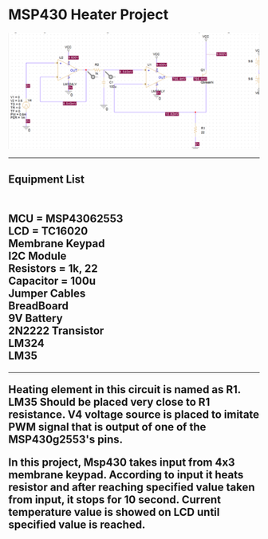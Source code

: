 # MSP430 Heater Project
![My Image](pspice_circuit.png)
<hr>
<h2>Equipment List<h2> <br>
MCU = MSP43062553<br>
LCD = TC16020<br>
Membrane Keypad<br>
I2C Module<br>
Resistors = 1k, 22<br>
Capacitor = 100u<br>
Jumper Cables<br>
BreadBoard<br>
9V Battery<br>
2N2222 Transistor<br>
LM324<br>
LM35<br>
<hr>
Heating element in this circuit is named as R1. LM35 Should be placed very close to R1 resistance. V4 voltage source is placed to imitate PWM signal that is output of one of the MSP430g2553's pins.

In this project, Msp430 takes input from 4x3 membrane keypad. According to input it heats resistor and after reaching specified value taken from input, it stops for 10 second. Current temperature value is showed on LCD until specified value is reached.
